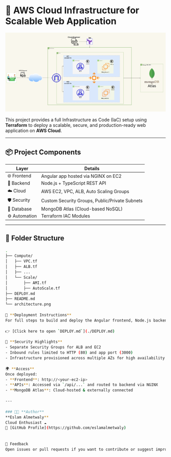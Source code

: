 # 🚀 AWS Cloud Infrastructure for Scalable Web Application

![Infrastructure Diagram](./architecture.png)

This project provides a full Infrastructure as Code (IaC) setup using **Terraform** to deploy a scalable, secure, and production-ready web application on **AWS Cloud**.

---

## 📦 Project Components

| Layer         | Details                                           |
|---------------|---------------------------------------------------|
| 🌐 Frontend    | Angular app hosted via NGINX on EC2              |
| 🧰 Backend     | Node.js + TypeScript REST API                    |
| ☁️ Cloud       | AWS EC2, VPC, ALB, Auto Scaling Groups           |
| 🛡️ Security     | Custom Security Groups, Public/Private Subnets |
| 💾 Database    | MongoDB Atlas (Cloud-based NoSQL)               |
| ⚙️ Automation   | Terraform IAC Modules                           |

---

## 📁 Folder Structure

```bash
.
├── Compute/
│   ├── VPC.tf
│   ├── ALB.tf
│   ├── ...
│   └── Scale/
│       ├── AMI.tf
│       ├── AutoScale.tf
├── DEPLOY.md
├── README.md
└── architecture.png

📘 **Deployment Instructions**  
For full steps to build and deploy the Angular frontend, Node.js backend, configure NGINX, and Terraform setup:  

👉 [Click here to open `DEPLOY.md`](./DEPLOY.md)  

🔐 **Security Highlights**  
- Separate Security Groups for ALB and EC2  
- Inbound rules limited to HTTP (80) and app port (3000)  
- Infrastructure provisioned across multiple AZs for high availability  

🌍 **Access**  
Once deployed:  
- **Frontend**: http://<your-ec2-ip>  
- **APIs**: Accessed via `/api/...` and routed to backend via NGINX  
- **MongoDB Atlas**: Cloud-hosted & externally connected  

---

### 👨‍💻 **Author**  
**Eslam Almetwaly**  
Cloud Enthusiast ☁  
🔗 [GitHub Profile](https://github.com/eslamalmetwaly)  


📝 Feedback
Open issues or pull requests if you want to contribute or suggest improvements.

